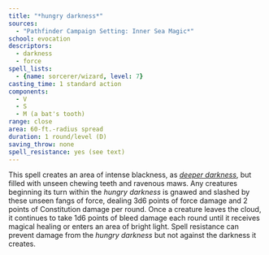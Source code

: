 ```yaml
---
title: "*hungry darkness*"
sources:
  - "Pathfinder Campaign Setting: Inner Sea Magic*"
school: evocation
descriptors:
  - darkness
  - force
spell_lists:
  - {name: sorcerer/wizard, level: 7}
casting_time: 1 standard action
components:
  - V
  - S
  - M (a bat's tooth)
range: close
area: 60-ft.-radius spread
duration: 1 round/level (D)
saving_throw: none
spell_resistance: yes (see text)
---
```


This spell creates an area of intense blackness, as [*deeper darkness*](/spells/deeper-darkness/), but filled with unseen chewing teeth and ravenous maws. Any creatures beginning its turn within the *hungry darkness* is gnawed and slashed by these unseen fangs of force, dealing 3d6 points of force damage and 2 points of Constitution damage per round. Once a creature leaves the cloud, it continues to take 1d6 points of bleed damage each round until it receives magical healing or enters an area of bright light. Spell resistance can prevent damage from the *hungry darkness* but not against the darkness it creates.
